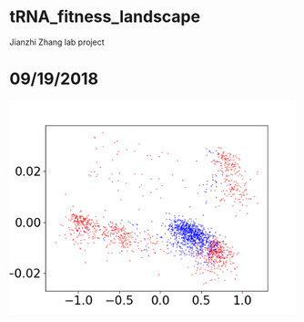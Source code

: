 # tRNA_fitness_landscape
Jianzhi Zhang lab project

# 09/19/2018
![1000 good sequences + 1000 bad sequences mapped to 10d latent space](pictures/latent_space_dim_z_10_wd_0.01_1000g1000b.png)


#

